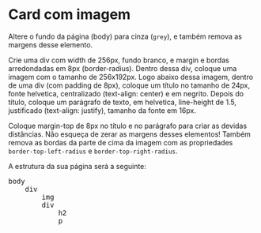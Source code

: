 # Card com imagem

Altere o fundo da página (body) para cinza (`grey`), e também remova as margens desse elemento.

Crie uma div com width de 256px, fundo branco, e margin e bordas arredondadas em 8px (border-radius). Dentro dessa div, coloque uma imagem com o tamanho de 256x192px. Logo abaixo dessa imagem, dentro de uma div (com padding de 8px), coloque um título no tamanho de 24px, fonte helvetica, centralizado (text-align: center) e em negrito. Depois do título, coloque um parágrafo de texto, em helvetica, line-height de 1.5, justificado (text-align: justify), tamanho da fonte em 16px.

Coloque margin-top de 8px no título e no parágrafo para criar as devidas distâncias. Não esqueça de zerar as margens desses elementos! Também remova as bordas da parte de cima da imagem com as propriedades `border-top-left-radius` e `border-top-right-radius`.

A estrutura da sua página será a seguinte:

<pre>
body
    div
        img
        div
            h2
            p
</pre>
